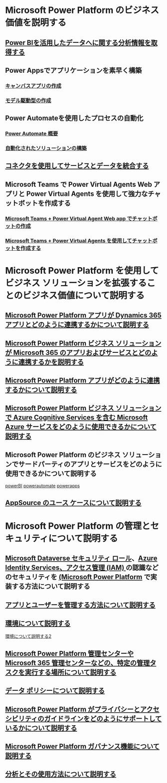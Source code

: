 # Microsoft Power Platform のビジネス価値を説明する
## [Power BIを活用したデータへに関する分析情報を取得する](https://learn.microsoft.com/ja-jp/training/modules/introduction-power-bi/2-what-power-bi)

## Power Appsでアプリケーションを素早く構築 

### [キャンバスアプリの作成](https://learn.microsoft.com/ja-jp/training/modules/build-app-solution/)

### [モデル駆動型の作成](https://learn.microsoft.com/ja-jp/training/modules/how-build-model-driven-app/)


## Power Automateを使用したプロセスの自動化 

### [Power Automate 概要](https://learn.microsoft.com/ja-jp/training/modules/introduction-power-automate/)



### [自動化されたソリューションの構築](https://learn.microsoft.com/ja-jp/training/modules/build-automated-solution/)

## [コネクタを使用してサービスとデータを統合する](https://learn.microsoft.com/ja-jp/connectors/connectors)


## Microsoft Teams で Power Virtual Agents Web アプリと Power Virtual Agents を使用して強力なチャットボットを作成する
### [ Microsoft Teams + Power Virtual Agent Web app でチャットボットの作成](https://learn.microsoft.com/ja-jp/power-virtual-agents/fundamentals-what-is-power-virtual-agents-portal)
### [Microsoft Teams + Power Virtual Agents を使用してチャットボットを作成する](https://learn.microsoft.com/ja-jp/microsoftteams/platform/bots/how-to/add-power-virtual-agents-bot-to-teams)

# Microsoft Power Platform を使用してビジネス ソリューションを拡張することのビジネス価値について説明する

## [Microsoft Power Platform アプリが Dynamics 365 アプリとどのように連携するかについて説明する](https://learn.microsoft.com/ja-jp/dynamics365/fin-ops-core/dev-itpro/power-platform/enable-power-platform-integration)

##  [Microsoft Power Platform ビジネス ソリューションが Microsoft 365 のアプリおよびサービスとどのように連携するかを説明する](https://learn.microsoft.com/ja-jp/power-platform/admin/powerapps-flow-licensing-faq)

## [Microsoft Power Platform アプリがどのように連携するかについて説明する](https://learn.microsoft.com/ja-jp/power-platform/admin/pricing-billing-skus)

## [Microsoft Power Platform ビジネス ソリューションで Azure Cognitive Services を含む Microsoft Azure サービスをどのように使用できるかについて説明する](https://azure.microsoft.com/ja-jp/products/power-platform)

## Microsoft Power Platform のビジネス ソリューションでサードパーティのアプリとサービスをどのように使用できるかについて説明する
[powerBI](https://learn.microsoft.com/ja-jp/power-bi/collaborate-share/service-power-bi-get-started-third-party-apps)
[powerautomate](https://learn.microsoft.com/ja-jp/power-automate/developer/embed-flow-dev)
[powerapps](https://learn.microsoft.com/ja-jp/power-apps/maker/canvas-apps/connections-list)

## [AppSource のユース ケースについて説明する](https://learn.microsoft.com/ja-jp/marketplace/appsource-overview)

# Microsoft Power Platform の管理とセキュリティについて説明する

## [Microsoft Dataverse セキュリティ ロール](https://learn.microsoft.com/ja-jp/training/modules/get-started-security-roles/)、[Azure Identity Services、アクセス管理 (IAM) ](https://learn.microsoft.com/ja-jp/training/modules/secure-access-azure-identity-services/)の認識などのセキュリティを [(Microsoft Power Platform](https://learn.microsoft.com/ja-jp/power-platform/guidance/adoption/conditional-access) で実装する方法について説明する

## [アプリとユーザーを管理する方法について説明する](https://learn.microsoft.com/ja-jp/power-platform/guidance/adoption/teams-environment-strategy)

## [環境について説明する](https://learn.microsoft.com/ja-jp/power-platform/guidance/adoption/manage-default-environment)
[環境について説明する2](https://learn.microsoft.com/ja-jp/power-platform/admin/admin-documentation)

## [Microsoft Power Platform 管理センターや Microsoft 365 管理センターなどの、特定の管理タスクを実行する場所について説明する](https://learn.microsoft.com/ja-jp/power-platform/admin/admin-documentation)

## [データ ポリシーについて説明する](https://learn.microsoft.com/ja-jp/power-platform/admin/create-dlp-policy)

## [Microsoft Power Platform がプライバシーとアクセシビリティのガイドラインをどのようにサポートしているかについて説明する](https://learn.microsoft.com/ja-jp/power-apps/maker/portals/admin/accessibility)

## [Microsoft Power Platform ガバナンス機能について説明する](https://learn.microsoft.com/ja-jp/power-platform/admin/governance-considerations)

## [分析とその使用方法について説明する](https://learn.microsoft.com/ja-jp/power-platform/admin/security)


